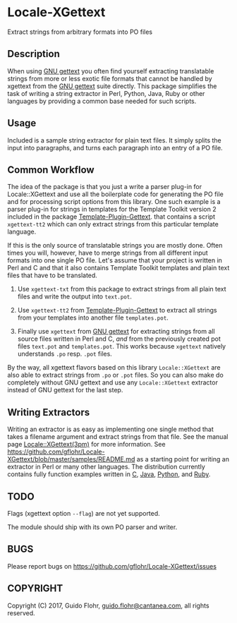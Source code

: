 # Locale-XGettext

Extract strings from arbitrary formats into PO files

## Description

When using 
[GNU gettext](https://www.gnu.org/software/gettext/)
you often find yourself extracting translatable
strings from more or less exotic file formats that cannot be handled
by xgettext from the
[GNU gettext](https://www.gnu.org/software/gettext/)
suite directly.  This package simplifies
the task of writing a string extractor in Perl, Python, Java, Ruby or
other languages by providing a common base needed for such scripts.

## Usage

Included is a sample string extractor for plain text files.  It simply
splits the input into paragraphs, and turns each paragraph into an
entry of a PO file.

## Common Workflow

The idea of the package is that you just a write a parser plug-in for
Locale::XGettext and use all the boilerplate code for generating the
PO file and for processing script options from this library.  One such
example is a parser plug-in for strings in templates for the
Template Toolkit version 2 included in the package 
[Template-Plugin-Gettext](https://github.com/gflohr/Template-Plugin-Gettext).
that contains a script `xgettext-tt2` which can only extract
strings from this particular template language.

If this is the only source of translatable strings you are mostly done.
Often times you will, however, have to merge strings from all different
input formats into one single PO file.  Let's assume that your project
is written in Perl and C and that it also contains Template Toolkit
templates and plain text files that have to be translated.

1. Use `xgettext-txt` from this package to extract strings from all
   plain text files and write the output into `text.pot`.

2. Use `xgettext-tt2` from 
   [Template-Plugin-Gettext](https://github.com/gflohr/Template-Plugin-Gettext)
   to extract all strings
   from your templates into another file `templates.pot`.

3. Finally use `xgettext` from
   [GNU gettext](https://www.gnu.org/software/gettext/)
   for extracting strings from
   all source files written in Perl and C, _and_ from the previously
   created pot files `text.pot` and `templates.pot`.  This works
   because `xgettext` natively understands `.po` resp. `.pot` files.
 
By the way, all xgettext flavors based on this library `Locale::XGettext`
are also able to extract strings from `.po` or `.pot` files.  So you
can also make do completely without GNU gettext and use any `Locale::XGettext`
extractor instead of GNU gettext for the last step.

## Writing Extractors

Writing an extractor is as easy as implementing one single method that
takes a filename argument and extract strings from that file.  See 
the manual page
[Locale::XGettext(3pm)](http://search.cpan.org/~guido/Locale-XGettext/lib/Locale/XGettext.pm)
for more information.  See
https://github.com/gflohr/Locale-XGettext/blob/master/samples/README.md
as a starting point for writing an extractor in Perl or many
other languages.  The distribution currently contains fully function
examples written in [C](samples/C/README.md), [Java](samples/Java/README.md), 
[Python](samples/Python/README.md), and [Ruby](samples/Ruby/README.md).
 
## TODO

Flags (xgettext option `--flag`) are not yet supported.

The module should ship with its own PO parser and writer.

## BUGS

Please report bugs on https://github.com/gflohr/Locale-XGettext/issues

## COPYRIGHT

Copyright (C) 2017, Guido Flohr, <guido.flohr@cantanea.com>, 
all rights reserved.